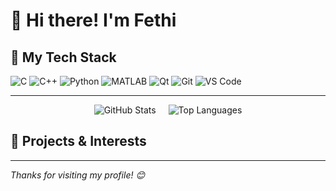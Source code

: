 # 👋 Hi there! I'm Fethi

## 🧰 My Tech Stack

![C](https://img.shields.io/badge/C-00599C?style=flat&logo=c&logoColor=white)
![C++](https://img.shields.io/badge/C++-00599C?style=flat&logo=cplusplus&logoColor=white)
![Python](https://img.shields.io/badge/Python-3776AB?style=flat&logo=python&logoColor=white)
![MATLAB](https://img.shields.io/badge/MATLAB-0076A8?style=flat&logo=Mathworks&logoColor=white)
![Qt](https://img.shields.io/badge/Qt-41CD52?style=flat&logo=qt&logoColor=white)
![Git](https://img.shields.io/badge/Git-F05032?style=flat&logo=git&logoColor=white)
![VS Code](https://img.shields.io/badge/VS%20Code-007ACC?style=flat&logo=visual-studio-code&logoColor=white)

---

<div align="center" style="display: flex; justify-content: center; gap: 20px;">
  <img src="https://github-readme-stats.vercel.app/api?username=fethicekinmez&show_icons=true&theme=tokyonight" alt="GitHub Stats" />
  <img src="https://github-readme-stats.vercel.app/api/top-langs/?username=fethicekinmez&layout=compact&theme=tokyonight" alt="Top Languages" />
</div>


## 🌟 Projects & Interests

---

_Thanks for visiting my profile! 😊_
